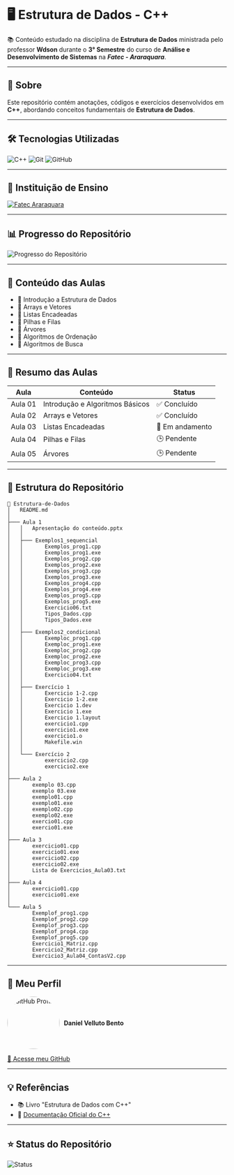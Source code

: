 # 🖥️ Estrutura de Dados - C++

📚 Conteúdo estudado na disciplina de **Estrutura de Dados** ministrada pelo professor **Wdson** durante o **3° Semestre** do curso de **Análise e Desenvolvimento de Sistemas** na ***Fatec - Araraquara***.

---

## 🔗 Sobre

Este repositório contém anotações, códigos e exercícios desenvolvidos em **C++**, abordando conceitos fundamentais de **Estrutura de Dados**.

---

## 🛠️ Tecnologias Utilizadas

![C++](https://img.shields.io/badge/C++-blue?style=for-the-badge&logo=cplusplus)
![Git](https://img.shields.io/badge/Git-black?style=for-the-badge&logo=git)
![GitHub](https://img.shields.io/badge/GitHub-181717?style=for-the-badge&logo=github)

---

## 🏫 Instituição de Ensino

[![Fatec Araraquara](https://img.shields.io/badge/Fatec-Araraquara-red?style=for-the-badge)](https://fatecararaquara.cps.sp.gov.br/)

---

## 📊 Progresso do Repositório

![Progresso do Repositório](https://img.shields.io/badge/Progresso-40%25-blue?style=for-the-badge)

---

## 📖 Conteúdo das Aulas

- 🔹 Introdução a Estrutura de Dados
- 🔹 Arrays e Vetores
- 🔹 Listas Encadeadas
- 🔹 Pilhas e Filas
- 🔹 Árvores
- 🔹 Algoritmos de Ordenação
- 🔹 Algoritmos de Busca

---

## 📝 Resumo das Aulas

| Aula                | Conteúdo                | Status |
|-----------------|----------------|---------|
| Aula 01         | Introdução e Algoritmos Básicos       | ✅ Concluído |
| Aula 02         | Arrays e Vetores        | ✅ Concluído |
| Aula 03         | Listas Encadeadas       | 🔄 Em andamento |
| Aula 04         | Pilhas e Filas         | 🕒 Pendente |
| Aula 05         | Árvores            | 🕒 Pendente |

---

## 📂 Estrutura do Repositório

```
📂 Estrutura-de-Dados
│   README.md
│
├─── Aula 1
│   │   Apresentação do conteúdo.pptx
│   │
│   ├─── Exemplos1_sequencial
│   │       Exemplos_prog1.cpp
│   │       Exemplos_prog1.exe
│   │       Exemplos_prog2.cpp
│   │       Exemplos_prog2.exe
│   │       Exemplos_prog3.cpp
│   │       Exemplos_prog3.exe
│   │       Exemplos_prog4.cpp
│   │       Exemplos_prog4.exe
│   │       Exemplos_prog5.cpp
│   │       Exemplos_prog5.exe
│   │       Exercicio06.txt
│   │       Tipos_Dados.cpp
│   │       Tipos_Dados.exe
│   │
│   ├─── Exemplos2_condicional
│   │       Exemploc_prog1.cpp
│   │       Exemploc_prog1.exe
│   │       Exemploc_prog2.cpp
│   │       Exemploc_prog2.exe
│   │       Exemploc_prog3.cpp
│   │       Exemploc_prog3.exe
│   │       Exercicio04.txt
│   │
│   ├─── Exercício 1
│   │       Exercicio 1-2.cpp
│   │       Exercicio 1-2.exe
│   │       Exercicio 1.dev
│   │       Exercicio 1.exe
│   │       Exercicio 1.layout
│   │       exercicio1.cpp
│   │       exercicio1.exe
│   │       exercicio1.o
│   │       Makefile.win
│   │
│   └─── Exercício 2
│           exercicio2.cpp
│           exercicio2.exe
│
├─── Aula 2
│       exemplo 03.cpp
│       exemplo 03.exe
│       exemplo01.cpp
│       exemplo01.exe
│       exemplo02.cpp
│       exemplo02.exe
│       exercio01.cpp
│       exercio01.exe
│
├─── Aula 3
│       exercicio01.cpp
│       exercicio01.exe
│       exercicio02.cpp
│       exercicio02.exe
│       Lista de Exercicios_Aula03.txt
│
├─── Aula 4
│       exercicio01.cpp
│       exercicio01.exe
│
└─── Aula 5
        Exemplof_prog1.cpp
        Exemplof_prog2.cpp
        Exemplof_prog3.cpp
        Exemplof_prog4.cpp
        Exemplof_prog5.cpp
        Exercicio1_Matriz.cpp
        Exercicio2_Matriz.cpp
        Exercicio3_Aula04_ContasV2.cpp
```

---

## 🚀 Meu Perfil

<div style="display: flex; align-items: center;">
  <img src="https://github.com/daniel-bento11.png" alt="GitHub Profile" width="120" height="120" style="border-radius: 50%;"/>
  <span style="margin-left: 10px; font-weight: bold;">Daniel Velluto Bento</span>
</div>

[🔗 Acesse meu GitHub](https://github.com/daniel-bento11)

---

## 💡 Referências

- 📚 Livro "Estrutura de Dados com C++"
- 🎯 [Documentação Oficial do C++](https://cplusplus.com/)

---

## ⭐ Status do Repositório

![Status](https://img.shields.io/badge/Em%20desenvolvimento-blue?style=for-the-badge)
